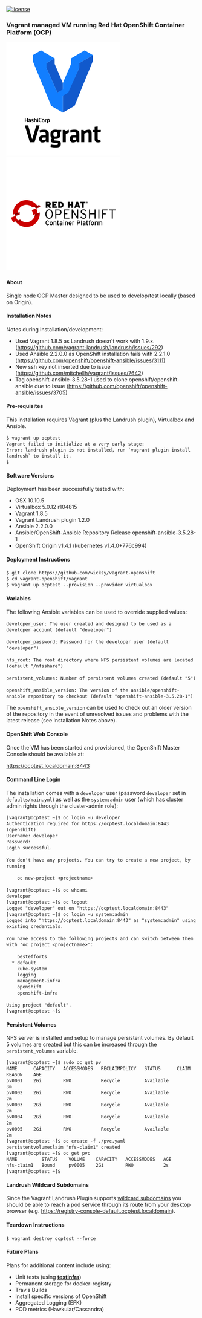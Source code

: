 [![license](https://img.shields.io/badge/License-MIT-blue.svg?maxAge=2592000)](https://github.com/wicksy/vagrant-openshift/blob/master/LICENSE.md)</br>

### Vagrant managed VM running Red Hat OpenShift Container Platform (OCP)

![Vagrant logo](logos/vagrant.png "Vagrant")
![Openshift logo](logos/openshift.png "Openshift")

#### About

Single node OCP Master designed to be used to develop/test locally (based on Origin).

#### Installation Notes

Notes during installation/development:

* Used Vagrant 1.8.5 as Landrush doesn't work with 1.9.x. (https://github.com/vagrant-landrush/landrush/issues/292)
* Used Ansible 2.2.0.0 as OpenShift installation fails with 2.2.1.0 (https://github.com/openshift/openshift-ansible/issues/3111)
* New ssh key not inserted due to issue (https://github.com/mitchellh/vagrant/issues/7642)
* Tag openshift-ansible-3.5.28-1 used to clone openshift/openshift-ansible due to issue (https://github.com/openshift/openshift-ansible/issues/3705)

#### Pre-requisites

This installation requires Vagrant (plus the Landrush plugin), Virtualbox and Ansible.

```
$ vagrant up ocptest
Vagrant failed to initialize at a very early stage:
Error: landrush plugin is not installed, run `vagrant plugin install landrush` to install it.
$
```

#### Software Versions

Deployment has been successfully tested with:

* OSX 10.10.5
* Virtualbox 5.0.12 r104815
* Vagrant 1.8.5
* Vagrant Landrush plugin 1.2.0
* Ansible 2.2.0.0
* Ansible/OpenShift-Ansible Repository Release openshift-ansible-3.5.28-1
* OpenShift Origin v1.4.1 (kubernetes v1.4.0+776c994)

#### Deployment Instructions

```
$ git clone https://github.com/wicksy/vagrant-openshift
$ cd vagrant-openshift/vagrant
$ vagrant up ocptest --provision --provider virtualbox
```

#### Variables

The following Ansible variables can be used to override supplied values:

```
developer_user: The user created and designed to be used as a developer account (default "developer")

developer_password: Password for the developer user (default "developer")

nfs_root: The root directory where NFS persistent volumes are located (default "/nfsshare")

persistent_volumes: Number of persistent volumes created (default "5")

openshift_ansible_version: The version of the ansible/openshift-ansible repository to checkout (default "openshift-ansible-3.5.28-1")
```

The `openshift_ansible_version` can be used to check out an older version of the repository in the event of unresolved issues and problems with the
latest release (see Installation Notes above).

#### OpenShift Web Console

Once the VM has been started and provisioned, the OpenShift Master Console should be available at:

https://ocptest.localdomain:8443

#### Command Line Login

The installation comes with a `developer` user (password `developer` set in `defaults/main.yml`) as well as the `system:admin` user (which has cluster admin rights
through the cluster-admin role):

```
[vagrant@ocptest ~]$ oc login -u developer
Authentication required for https://ocptest.localdomain:8443 (openshift)
Username: developer
Password:
Login successful.

You don't have any projects. You can try to create a new project, by running

    oc new-project <projectname>

[vagrant@ocptest ~]$ oc whoami
developer
[vagrant@ocptest ~]$ oc logout
Logged "developer" out on "https://ocptest.localdomain:8443"
[vagrant@ocptest ~]$ oc login -u system:admin
Logged into "https://ocptest.localdomain:8443" as "system:admin" using existing credentials.

You have access to the following projects and can switch between them with 'oc project <projectname>':

    bestefforts
  * default
    kube-system
    logging
    management-infra
    openshift
    openshift-infra

Using project "default".
[vagrant@ocptest ~]$
```

#### Persistent Volumes
NFS server is installed and setup to manage persistent volumes. By default 5 volumes are created but this
can be increased through the `persistent_volumes` variable.

```
[vagrant@ocptest ~]$ sudo oc get pv
NAME      CAPACITY   ACCESSMODES   RECLAIMPOLICY   STATUS      CLAIM     REASON    AGE
pv0001    2Gi        RWO           Recycle         Available                       3m
pv0002    2Gi        RWO           Recycle         Available                       2m
pv0003    2Gi        RWO           Recycle         Available                       2m
pv0004    2Gi        RWO           Recycle         Available                       2m
pv0005    2Gi        RWO           Recycle         Available                       2m
[vagrant@ocptest ~]$ oc create -f ./pvc.yaml
persistentvolumeclaim "nfs-claim1" created
[vagrant@ocptest ~]$ oc get pvc
NAME         STATUS    VOLUME    CAPACITY   ACCESSMODES   AGE
nfs-claim1   Bound     pv0005    2Gi        RWO           2s
[vagrant@ocptest ~]$
```

#### Landrush Wildcard Subdomains

Since the Vagrant Landrush Plugin supports [wildcard subdomains](https://github.com/vagrant-landrush/landrush/blob/master/doc/Usage.adoc#wildcard-subdomains) you should be able
to reach a pod service through its route from your desktop browser (e.g. https://registry-console-default.ocptest.localdomain).

#### Teardown Instructions

```
$ vagrant destroy ocptest --force
```

#### Future Plans

Plans for additional content include using:

- Unit tests (using [**testinfra**](https://github.com/philpep/testinfra))
- Permanent storage for docker-registry
- Travis Builds
- Install specific versions of OpenShift
- Aggregated Logging (EFK)
- POD metrics (Hawkular/Cassandra)
